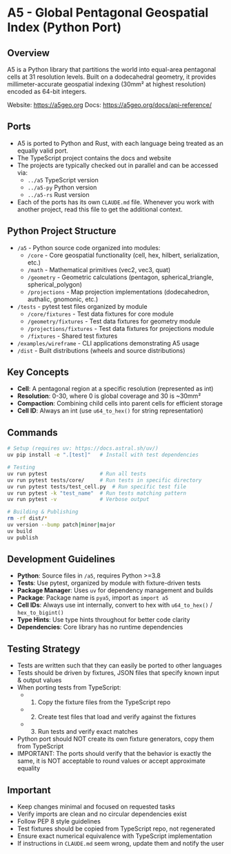 # A5 - Global Pentagonal Geospatial Index (Python Port)

## Overview
A5 is a Python library that partitions the world into equal-area pentagonal cells at 31 resolution levels. Built on a dodecahedral geometry, it provides millimeter-accurate geospatial indexing (30mm² at highest resolution) encoded as 64-bit integers.

Website: https://a5geo.org
Docs: https://a5geo.org/docs/api-reference/

## Ports

- A5 is ported to Python and Rust, with each language being treated as an equally valid port.
- The TypeScript project contains the docs and website
- The projects are typically checked out in parallel and can be accessed via:
  - `../a5` TypeScript version
  - `../a5-py` Python version
  - `../a5-rs` Rust version
- Each of the ports has its own `CLAUDE.md` file. Whenever you work with another project, read this file to get the additional context.


## Python Project Structure
- `/a5` - Python source code organized into modules:
  - `/core` - Core geospatial functionality (cell, hex, hilbert, serialization, etc.)
  - `/math` - Mathematical primitives (vec2, vec3, quat)
  - `/geometry` - Geometric calculations (pentagon, spherical_triangle, spherical_polygon)
  - `/projections` - Map projection implementations (dodecahedron, authalic, gnomonic, etc.)
- `/tests` - pytest test files organized by module
  - `/core/fixtures` - Test data fixtures for core module
  - `/geometry/fixtures` - Test data fixtures for geometry module
  - `/projections/fixtures` - Test data fixtures for projections module
  - `/fixtures` - Shared test fixtures
- `/examples/wireframe` - CLI applications demonstrating A5 usage
- `/dist` - Built distributions (wheels and source distributions)

## Key Concepts
- **Cell**: A pentagonal region at a specific resolution (represented as int)
- **Resolution**: 0-30, where 0 is global coverage and 30 is ~30mm²
- **Compaction**: Combining child cells into parent cells for efficient storage
- **Cell ID**: Always an int (use `u64_to_hex()` for string representation)

## Commands
```bash
# Setup (requires uv: https://docs.astral.sh/uv/)
uv pip install -e ".[test]"   # Install with test dependencies

# Testing
uv run pytest                 # Run all tests
uv run pytest tests/core/     # Run tests in specific directory
uv run pytest tests/test_cell.py  # Run specific test file
uv run pytest -k "test_name"  # Run tests matching pattern
uv run pytest -v              # Verbose output

# Building & Publishing
rm -rf dist/*
uv version --bump patch|minor|major
uv build
uv publish
```

## Development Guidelines
- **Python**: Source files in `/a5`, requires Python >=3.8
- **Tests**: Use pytest, organized by module with fixture-driven tests
- **Package Manager**: Uses `uv` for dependency management and builds
- **Package**: Package name is `pya5`, import as `import a5`
- **Cell IDs**: Always use int internally, convert to hex with `u64_to_hex()` / `hex_to_bigint()`
- **Type Hints**: Use type hints throughout for better code clarity
- **Dependencies**: Core library has no runtime dependencies

## Testing Strategy

- Tests are written such that they can easily be ported to other languages
- Tests should be driven by fixtures, JSON files that specify known input & output values
- When porting tests from TypeScript:
  - 1. Copy the fixture files from the TypeScript repo
  - 2. Create test files that load and verify against the fixtures
  - 3. Run tests and verify exact matches
- Python port should NOT create its own fixture generators, copy them from TypeScript
- IMPORTANT: The ports should verify that the behavior is exactly the same, it is NOT acceptable to round values or accept approximate equality

## Important
- Keep changes minimal and focused on requested tasks
- Verify imports are clean and no circular dependencies exist
- Follow PEP 8 style guidelines
- Test fixtures should be copied from TypeScript repo, not regenerated
- Ensure exact numerical equivalence with TypeScript implementation
- If instructions in `CLAUDE.md` seem wrong, update them and notify the user
